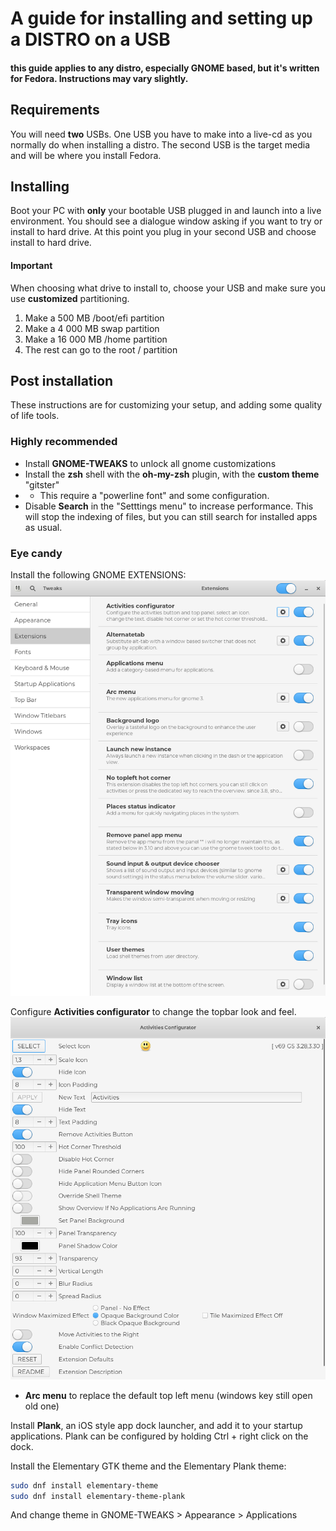 # A guide for installing and setting up a DISTRO on a USB

#### this guide applies to any distro, especially GNOME based, but it's written for Fedora. Instructions may vary slightly.

## Requirements
You will need **two** USBs. One USB you have to make into a live-cd as you normally do when installing a distro. The second USB is the target media and will be where you install Fedora. 

## Installing
Boot your PC with **only** your bootable USB plugged in and launch into a live environment. You should see a dialogue window asking if you want to try or install to hard drive. At this point you plug in your second USB and choose install to hard drive. 

#### Important 
When choosing what drive to install to, choose your USB and make sure you use **customized** partitioning. 

1. Make a 500 MB /boot/efi partition
2. Make a 4 000 MB swap partition
3. Make a 16 000 MB /home partition
4. The rest can go to the root / partition

## Post installation
These instructions are for customizing your setup, and adding some quality of life tools.

### Highly recommended
- Install **GNOME-TWEAKS** to unlock all gnome customizations
- Install the **zsh** shell with the **oh-my-zsh** plugin, with the **custom theme** "gitster"
- - This require a "powerline font" and some configuration. 
- Disable **Search** in the "Setttings menu" to increase performance. This will stop the indexing of files, but you can still search for installed apps as usual.

### Eye candy
Install the following GNOME EXTENSIONS:
![Screenshot](extensions_screenshot.png)

Configure **Activities configurator** to change the topbar look and feel. 
![Screenshot](activities_configurator_screenshot.png)
- **Arc menu** to replace the default top left menu (windows key still open old one)

Install **Plank**, an iOS style app dock launcher, and add it to your startup applications. Plank can be configured by holding Ctrl + right click on the dock.

Install the Elementary GTK theme and the Elementary Plank theme:
```bash
sudo dnf install elementary-theme
sudo dnf install elementary-theme-plank
```
And change theme in GNOME-TWEAKS > Appearance > Applications

